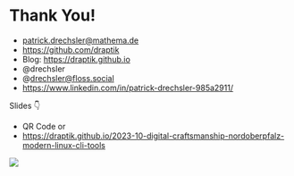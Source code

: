 # Thank You!

- <mdi-email /> patrick.drechsler@mathema.de
- <logos-github-icon /> https://github.com/draptik
- <mdi-web /> Blog: https://draptik.github.io
- <logos-twitter /> @drechsler
- <logos-mastodon-icon /> @drechsler@floss.social
- <logos-linkedin-icon /> https://www.linkedin.com/in/patrick-drechsler-985a2911/

Slides 👇

- QR Code or
- https://draptik.github.io/2023-10-digital-craftsmanship-nordoberpfalz-modern-linux-cli-tools

<img
  class="absolute top-10 right-30 h-70"
  src="/images/slides-digital-craftsmanship-nordoberpfalz.png"
/>
